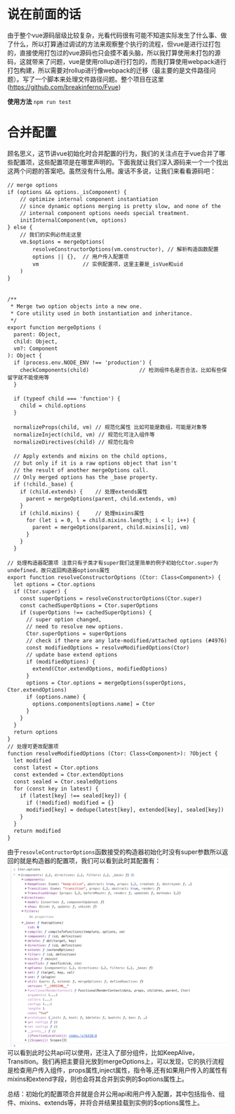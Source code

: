 # 说在前面的话
由于整个vue源码层级比较复杂，光看代码很有可能不知道实际发生了什么事、做了什么，所以打算通过调试的方法来观察整个执行的流程，但vue是进行过打包的，直接使用打包过的vue源码也只会摸不着头脑，所以我打算使用未打包的源码，这就带来了问题，vue是使用rollup进行打包的，而我打算使用webpack进行打包构建，所以需要对rollup进行像webpack的迁移（最主要的是文件路径问题）。写了一个脚本来处理文件路径问题。整个项目在这里(https://github.com/breakinferno/Fvue)

**使用方法**
`npm run test`

# 合并配置
顾名思义，这节讲vue初始化时合并配置的行为，我们的关注点在于vue合并了哪些配置项，这些配置项是在哪里声明的。下面我就让我们深入源码来一个一个找出这两个问题的答案吧。虽然没有什么用。废话不多说，让我们来看看源码吧：

```
// merge options
if (options && options._isComponent) {
    // optimize internal component instantiation
    // since dynamic options merging is pretty slow, and none of the
    // internal component options needs special treatment.
    initInternalComponent(vm, options)
} else {
    // 我们的实例必然走这里
    vm.$options = mergeOptions(
        resolveConstructorOptions(vm.constructor), // 解析构造函数配置
        options || {},  // 用户传入配置项
        vm              // 实例配置项，这里主要是_isVue和uid
    )
}


/**
 * Merge two option objects into a new one.
 * Core utility used in both instantiation and inheritance.
 */
export function mergeOptions (
  parent: Object,
  child: Object,
  vm?: Component
): Object {
  if (process.env.NODE_ENV !== 'production') {
    checkComponents(child)                // 检测组件名是否合法，比如有些保留字就不能使用等
  }

  if (typeof child === 'function') {
    child = child.options
  }

  normalizeProps(child, vm) // 规范化属性 比如可能是数组，可能是对象等
  normalizeInject(child, vm) // 规范化可注入组件等
  normalizeDirectives(child) // 规范化指令
  
  // Apply extends and mixins on the child options,
  // but only if it is a raw options object that isn't
  // the result of another mergeOptions call.
  // Only merged options has the _base property.
  if (!child._base) {
    if (child.extends) {    // 处理extends属性
      parent = mergeOptions(parent, child.extends, vm)
    }
    if (child.mixins) {     // 处理mixins属性
      for (let i = 0, l = child.mixins.length; i < l; i++) {
        parent = mergeOptions(parent, child.mixins[i], vm)
      }
    }
  }

// 处理构造器配置项 注意只有子类才有super我们这里简单的例子初始化Ctor.super为undefined，故只返回构造器options属性
export function resolveConstructorOptions (Ctor: Class<Component>) {
  let options = Ctor.options
  if (Ctor.super) {
    const superOptions = resolveConstructorOptions(Ctor.super)
    const cachedSuperOptions = Ctor.superOptions
    if (superOptions !== cachedSuperOptions) {
      // super option changed,
      // need to resolve new options.
      Ctor.superOptions = superOptions
      // check if there are any late-modified/attached options (#4976)
      const modifiedOptions = resolveModifiedOptions(Ctor)
      // update base extend options
      if (modifiedOptions) {
        extend(Ctor.extendOptions, modifiedOptions)
      }
      options = Ctor.options = mergeOptions(superOptions, Ctor.extendOptions)
      if (options.name) {
        options.components[options.name] = Ctor
      }
    }
  }
  return options
}
// 处理可更改配置项
function resolveModifiedOptions (Ctor: Class<Component>): ?Object {
  let modified
  const latest = Ctor.options
  const extended = Ctor.extendOptions
  const sealed = Ctor.sealedOptions
  for (const key in latest) {
    if (latest[key] !== sealed[key]) {
      if (!modified) modified = {}
      modified[key] = dedupe(latest[key], extended[key], sealed[key])
    }
  }
  return modified
}
```
由于`resovleContructorOptions`函数接受的构造器初始化时没有super参数所以返回的就是构造器的配置项，我们可以看到此时其配置有：
![](2018-12-05-10-59-31.png)
可以看到此时公共api可以使用，还注入了部分组件，比如KeepAlive，Transition。我们再把主要目光放到mergeOptions上，可以发现，它的执行流程是检查用户传入组件，props属性,inject属性，指令等,还有如果用户传入的属性有mixins和extend字段，则也会将其合并到实例的$options属性上。

总结：初始化的配置项合并就是合并公用api和用户传入配置，其中包括指令、组件、mixins、extends等，并将合并结果挂载到实例的$options属性上。